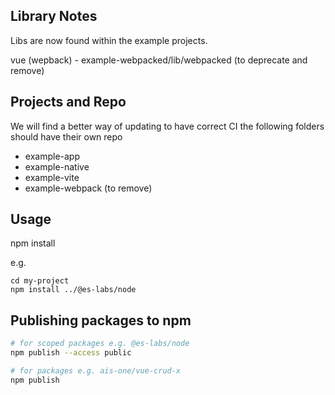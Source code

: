 ## Library Notes

Libs are now found within the example projects.

vue (wepback) - example-webpacked/lib/webpacked (to deprecate and remove)

## Projects and Repo

We will find a better way of updating to have correct CI the following folders should have their own repo
- example-app
- example-native
- example-vite
- example-webpack (to remove)


## Usage

npm install <path-to-this-foder-from-where-you-want-to-install-this>

e.g.

```
cd my-project
npm install ../@es-labs/node
```

## Publishing packages to npm

```bash
# for scoped packages e.g. @es-labs/node
npm publish --access public

# for packages e.g. ais-one/vue-crud-x
npm publish
```
